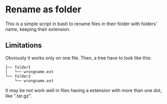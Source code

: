 # Rename as folder

This is a simple script in bash to rename files in their folder with folders' name, keeping their extension.

## Limitations

Obviously it works only on one file. Then, a tree have to look like this:

    ├── folder1
    │   └── wrongname.ext
    └── folder2
        └── wrongname.ext

It may be not work well in files having a extension with more than one dot, like ".tar.gz".
